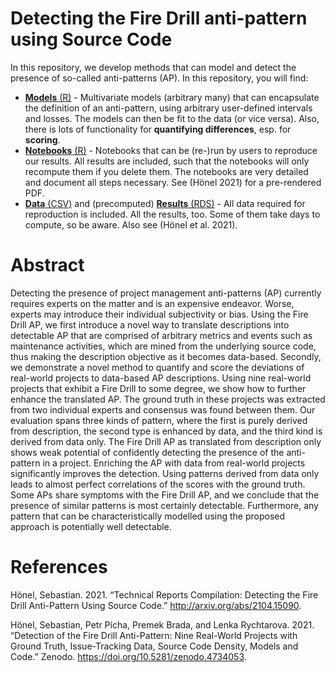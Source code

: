 Detecting the Fire Drill anti-pattern using Source Code
=======================================================

In this repository, we develop methods that can model and detect the
presence of so-called anti-patterns (AP). In this repository, you will
find:

-   [**Models** (R)](./models) - Multivariate models (arbitrary many)
    that can encapsulate the definition of an anti-pattern, using
    arbitrary user-defined intervals and losses. The models can then be
    fit to the data (or vice versa). Also, there is lots of
    functionality for **quantifying differences**, esp. for **scoring**.
-   [**Notebooks** (R)](./notebooks) - Notebooks that can be (re-)run by
    users to reproduce our results. All results are included, such that
    the notebooks will only recompute them if you delete them. The
    notebooks are very detailed and document all steps necessary. See
    (Hönel 2021) for a pre-rendered PDF.
-   [**Data** (CSV)](./data) and (precomputed) [**Results**
    (RDS)](./results) - All data required for reproduction is included.
    All the results, too. Some of them take days to compute, so be
    aware. Also see (Hönel et al. 2021).

Abstract
========

Detecting the presence of project management anti-patterns (AP)
currently requires experts on the matter and is an expensive endeavor.
Worse, experts may introduce their individual subjectivity or bias.
Using the Fire Drill AP, we first introduce a novel way to translate
descriptions into detectable AP that are comprised of arbitrary metrics
and events such as maintenance activities, which are mined from the
underlying source code, thus making the description objective as it
becomes data-based. Secondly, we demonstrate a novel method to quantify
and score the deviations of real-world projects to data-based AP
descriptions. Using nine real-world projects that exhibit a Fire Drill
to some degree, we show how to further enhance the translated AP. The
ground truth in these projects was extracted from two individual experts
and consensus was found between them. Our evaluation spans three kinds
of pattern, where the first is purely derived from description, the
second type is enhanced by data, and the third kind is derived from data
only. The Fire Drill AP as translated from description only shows weak
potential of confidently detecting the presence of the anti-pattern in a
project. Enriching the AP with data from real-world projects
significantly improves the detection. Using patterns derived from data
only leads to almost perfect correlations of the scores with the ground
truth. Some APs share symptoms with the Fire Drill AP, and we conclude
that the presence of similar patterns is most certainly detectable.
Furthermore, any pattern that can be characteristically modelled using
the proposed approach is potentially well detectable.

References
==========

Hönel, Sebastian. 2021. “Technical Reports Compilation: Detecting the
Fire Drill Anti-Pattern Using Source Code.”
<http://arxiv.org/abs/2104.15090>.

Hönel, Sebastian, Petr Pícha, Premek Brada, and Lenka Rychtarova. 2021.
“Detection of the Fire Drill Anti-Pattern: Nine Real-World Projects with
Ground Truth, Issue-Tracking Data, Source Code Density, Models and
Code.” Zenodo. <https://doi.org/10.5281/zenodo.4734053>.
